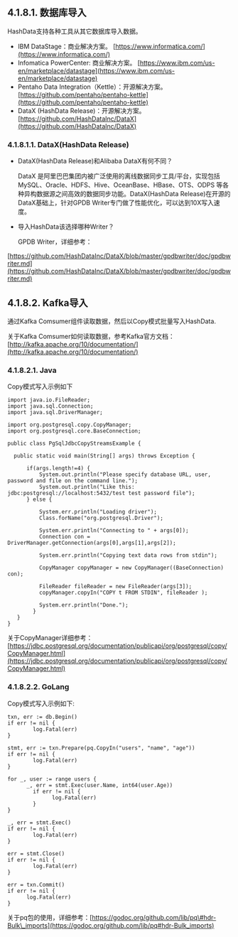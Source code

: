 ## 4.1.8.1. 数据库导入

HashData支持各种工具从其它数据库导入数据。

* IBM DataStage：商业解决方案。
  [https://www.informatica.com/](https://www.informatica.com/)
* Infomatica PowerCenter: 商业解决方案。
  [https://www.ibm.com/us-en/marketplace/datastage](https://www.ibm.com/us-en/marketplace/datastage)
* Pentaho Data Integration（Kettle）：开源解决方案。
  [https://github.com/pentaho/pentaho-kettle](https://github.com/pentaho/pentaho-kettle)
* DataX \(HashData Release\)：开源解决方案。
  [https://github.com/HashDataInc/DataX](https://github.com/HashDataInc/DataX)

### 4.1.8.1.1. DataX\(HashData Release\)

* DataX\(HashData Release\)和Alibaba DataX有何不同？

  DataX 是阿里巴巴集团内被广泛使用的离线数据同步工具/平台，实现包括 MySQL、Oracle、HDFS、Hive、OceanBase、HBase、OTS、ODPS 等各种异构数据源之间高效的数据同步功能。DataX\(HashData Release\)在开源的DataX基础上，针对GPDB Writer专门做了性能优化，可以达到10X写入速度。

* 导入HashData该选择哪种Writer？

  GPDB Writer，详细参考：

[https://github.com/HashDataInc/DataX/blob/master/gpdbwriter/doc/gpdbwriter.md](https://github.com/HashDataInc/DataX/blob/master/gpdbwriter/doc/gpdbwriter.md)

## 4.1.8.2. Kafka导入

通过Kafka Comsumer组件读取数据，然后以Copy模式批量写入HashData.

关于Kafka Comsumer如何读取数据，参考Kafka官方文档：[http://kafka.apache.org/10/documentation/](http://kafka.apache.org/10/documentation/)

### 4.1.8.2.1. Java

Copy模式写入示例如下

```
import java.io.FileReader;
import java.sql.Connection;
import java.sql.DriverManager;

import org.postgresql.copy.CopyManager;
import org.postgresql.core.BaseConnection;

public class PgSqlJdbcCopyStreamsExample {

  public static void main(String[] args) throws Exception {

      if(args.length!=4) {
          System.out.println("Please specify database URL, user, password and file on the command line.");
          System.out.println("Like this: jdbc:postgresql://localhost:5432/test test password file");
      } else {

          System.err.println("Loading driver");
          Class.forName("org.postgresql.Driver");

          System.err.println("Connecting to " + args[0]);
          Connection con = DriverManager.getConnection(args[0],args[1],args[2]);

          System.err.println("Copying text data rows from stdin");

          CopyManager copyManager = new CopyManager((BaseConnection) con);

          FileReader fileReader = new FileReader(args[3]);
          copyManager.copyIn("COPY t FROM STDIN", fileReader );

          System.err.println("Done.");
        }
   }
}
```

关于CopyManager详细参考：[https://jdbc.postgresql.org/documentation/publicapi/org/postgresql/copy/CopyManager.html](https://jdbc.postgresql.org/documentation/publicapi/org/postgresql/copy/CopyManager.html)

### 4.1.8.2.2. GoLang

Copy模式写入示例如下:

```
txn, err := db.Begin()
if err != nil {
        log.Fatal(err)
}

stmt, err := txn.Prepare(pq.CopyIn("users", "name", "age"))
if err != nil {
        log.Fatal(err)
}

for _, user := range users {
      _, err = stmt.Exec(user.Name, int64(user.Age))
        if err != nil {
              log.Fatal(err)
        }
}

_, err = stmt.Exec()
if err != nil {
        log.Fatal(err)
}

err = stmt.Close()
if err != nil {
        log.Fatal(err)
}

err = txn.Commit()
if err != nil {
      log.Fatal(err)
}
```

关于pq包的使用，详细参考：[https://godoc.org/github.com/lib/pq\#hdr-Bulk\_imports](https://godoc.org/github.com/lib/pq#hdr-Bulk_imports)

